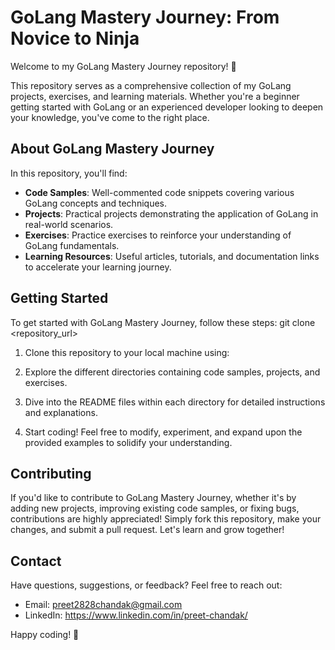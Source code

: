 # GoLang Mastery Journey: From Novice to Ninja

Welcome to my GoLang Mastery Journey repository! 🚀

This repository serves as a comprehensive collection of my GoLang projects, exercises, and learning materials. Whether you're a beginner getting started with GoLang or an experienced developer looking to deepen your knowledge, you've come to the right place.

## About GoLang Mastery Journey

In this repository, you'll find:

- **Code Samples**: Well-commented code snippets covering various GoLang concepts and techniques.
- **Projects**: Practical projects demonstrating the application of GoLang in real-world scenarios.
- **Exercises**: Practice exercises to reinforce your understanding of GoLang fundamentals.
- **Learning Resources**: Useful articles, tutorials, and documentation links to accelerate your learning journey.

## Getting Started

To get started with GoLang Mastery Journey, follow these steps: git clone <repository_url>

1. Clone this repository to your local machine using:

2. Explore the different directories containing code samples, projects, and exercises.

3. Dive into the README files within each directory for detailed instructions and explanations.

4. Start coding! Feel free to modify, experiment, and expand upon the provided examples to solidify your understanding.

## Contributing

If you'd like to contribute to GoLang Mastery Journey, whether it's by adding new projects, improving existing code samples, or fixing bugs, contributions are highly appreciated! Simply fork this repository, make your changes, and submit a pull request. Let's learn and grow together!

## Contact

Have questions, suggestions, or feedback? Feel free to reach out:

- Email: preet2828chandak@gmail.com
- LinkedIn: https://www.linkedin.com/in/preet-chandak/

Happy coding! 🎉
